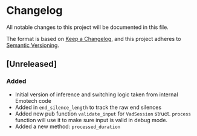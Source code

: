 # Changelog

All notable changes to this project will be documented in this file.

The format is based on [Keep a Changelog](https://keepachangelog.com/en/1.1.0/),
and this project adheres to [Semantic Versioning](https://semver.org/spec/v2.0.0.html).

## [Unreleased]
### Added
- Initial version of inference and switching logic taken from internal Emotech
code
- Added in `end_silence_length` to track the raw end silences
- Added new pub function `validate_input` for `VadSession` struct. `process` function will use it to make sure input is valid in debug mode.
- Added a new method: `processed_duration` 

